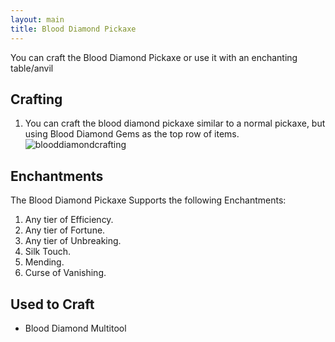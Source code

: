 ```yaml
---
layout: main
title: Blood Diamond Pickaxe
---
```


You can craft the Blood Diamond Pickaxe or use it with an enchanting table/anvil

## Crafting

1) You can craft the blood diamond pickaxe similar to a normal pickaxe, but using Blood Diamond Gems as the top row of items.
![blooddiamondcrafting](https://t.gyazo.com/teams/chew/860c71462840ec63e1e6d05f4cc6e12f.png)

## Enchantments

The Blood Diamond Pickaxe Supports the following Enchantments:

1) Any tier of Efficiency.
2) Any tier of Fortune.
3) Any tier of Unbreaking.
4) Silk Touch.
5) Mending.
6) Curse of Vanishing.

## Used to Craft

- Blood Diamond Multitool
